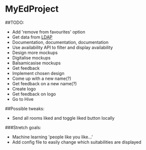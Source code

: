 # MyEdProject

##TODO:

- Add 'remove from favourites' option
- Get data from [LDAP](https://www.wiki.ed.ac.uk/display/AuthService/Basics)
- Documentation, documentation, documentation
- Use availability API to filter and display availability
- Design more mockups
- Digitalise mockups
- Balsamicasise mockups
- Get feedback
- Implement chosen design
- Come up with a new name(?)
- Get feedback on a new name(?)
- Create logo
- Get feedback on logo
- Go to Hive

##Possible tweaks:

- Send all rooms liked and toggle liked button locally

###Stretch goals:
- Machine learning 'people like you like...'
- Add config file to easily change which suitabilities are displayed
